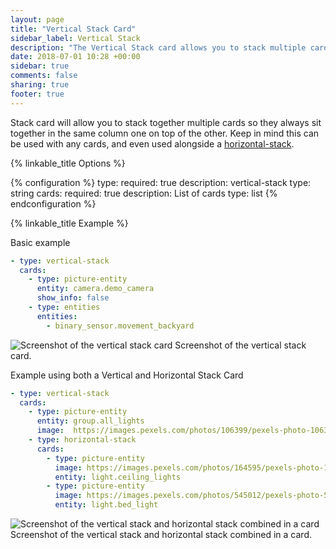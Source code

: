 ```yaml
---
layout: page
title: "Vertical Stack Card"
sidebar_label: Vertical Stack
description: "The Vertical Stack card allows you to stack multiple cards together"
date: 2018-07-01 10:28 +00:00
sidebar: true
comments: false
sharing: true
footer: true
---
```


Stack card will allow you to stack together multiple cards so they always sit together in the same column one on top of the other.  Keep in mind this can be used with any cards, and even used alongside a [horizontal-stack](/lovelace/horizontal-stack/).

{% linkable_title Options %}

{% configuration %}
type:
  required: true
  description: vertical-stack
  type: string
cards:
  required: true
  description: List of cards
  type: list
{% endconfiguration %}

{% linkable_title Example %}

Basic example
```yaml
- type: vertical-stack
  cards:
    - type: picture-entity
      entity: camera.demo_camera
      show_info: false
    - type: entities
      entities:
        - binary_sensor.movement_backyard
```

<p class='img'>
<img src='/images/lovelace/lovelace_vertical-stack.png' alt='Screenshot of the vertical stack card'>
Screenshot of the vertical stack card.
</p>

Example using both a Vertical and Horizontal Stack Card

```yaml
- type: vertical-stack
  cards:
    - type: picture-entity
      entity: group.all_lights
      image:  https://images.pexels.com/photos/106399/pexels-photo-106399.jpeg?auto=compress&cs=tinysrgb&dpr=2&h=750&w=1260
    - type: horizontal-stack
      cards:
        - type: picture-entity
          image: https://images.pexels.com/photos/164595/pexels-photo-164595.jpeg?auto=compress&cs=tinysrgb&dpr=2&h=240&w=495
          entity: light.ceiling_lights
        - type: picture-entity
          image: https://images.pexels.com/photos/545012/pexels-photo-545012.jpeg?auto=compress&cs=tinysrgb&dpr=2&h=240&w=495
          entity: light.bed_light
```

<p class='img'>
<img src='/images/lovelace/lovelace_vertical-horizontal-stack.png' alt='Screenshot of the vertical stack and horizontal stack combined in a card'>
Screenshot of the vertical stack and horizontal stack combined in a card.
</p>
